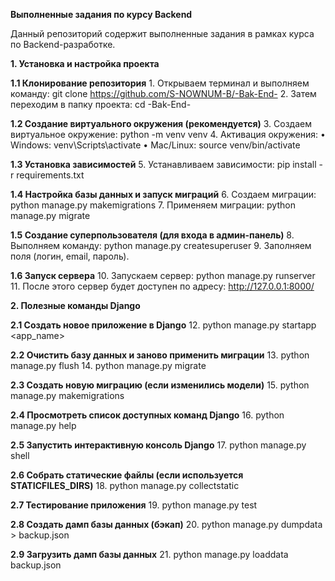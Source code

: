 **Выполненные задания по курсу Backend**

Данный репозиторий содержит выполненные задания в рамках курса по Backend-разработке.

**1. Установка и настройка проекта**

**1.1 Клонирование репозитория**
	1.	Открываем терминал и выполняем команду:
git clone https://github.com/S-NOWNUM-B/-Bak-End-
	2.	Затем переходим в папку проекта:
cd -Bak-End-

**1.2 Создание виртуального окружения (рекомендуется)**
	3.	Создаем виртуальное окружение:
python -m venv venv
	4.	Активация окружения:
	•	Windows:
venv\Scripts\activate
	•	Mac/Linux:
source venv/bin/activate

**1.3 Установка зависимостей**
	5.	Устанавливаем зависимости:
pip install -r requirements.txt

**1.4 Настройка базы данных и запуск миграций**
	6.	Создаем миграции:
python manage.py makemigrations
	7.	Применяем миграции:
python manage.py migrate

**1.5 Создание суперпользователя (для входа в админ-панель)**
	8.	Выполняем команду:
python manage.py createsuperuser
	9.	Заполняем поля (логин, email, пароль).

**1.6 Запуск сервера**
	10.	Запускаем сервер:
python manage.py runserver
	11.	После этого сервер будет доступен по адресу:
http://127.0.0.1:8000/

**2. Полезные команды Django**

**2.1 Создать новое приложение в Django**
	12.	python manage.py startapp <app_name>

**2.2 Очистить базу данных и заново применить миграции**
	13.	python manage.py flush
	14.	python manage.py migrate

**2.3 Создать новую миграцию (если изменились модели)**
	15.	python manage.py makemigrations

**2.4 Просмотреть список доступных команд Django**
	16.	python manage.py help

**2.5 Запустить интерактивную консоль Django**
	17.	python manage.py shell

**2.6 Собрать статические файлы (если используется STATICFILES_DIRS)**
	18.	python manage.py collectstatic

**2.7 Тестирование приложения**
	19.	python manage.py test

**2.8 Создать дамп базы данных (бэкап)**
	20.	python manage.py dumpdata > backup.json

**2.9 Загрузить дамп базы данных**
	21.	python manage.py loaddata backup.json
